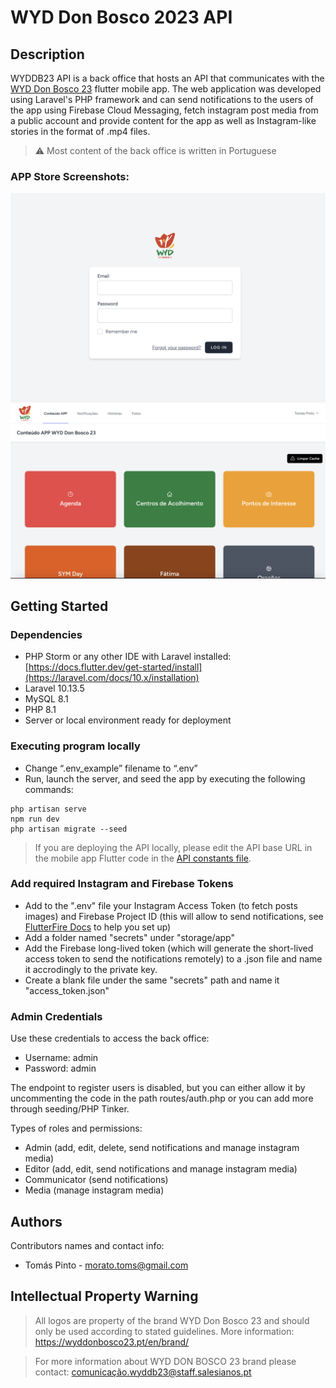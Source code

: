 # WYD Don Bosco 2023 API

## Description

WYDDB23 API is a back office that hosts an API that communicates with the [WYD Don Bosco 23](https://github.com/tomas-ribeiro-pinto/wyddb23_flutter) flutter mobile app. The web application was developed using Laravel's PHP framework and can send notifications to the users of the app using Firebase Cloud Messaging, fetch instagram post media from a public account and provide content for the app as well as Instagram-like stories in the format of .mp4 files.

> ⚠️ Most content of the back office is written in Portuguese


### APP Store Screenshots:
![Screenshot](https://github.com/tomas-ribeiro-pinto/wyddb23_API/blob/main/screenshots/1.png)
![Screenshot](https://github.com/tomas-ribeiro-pinto/wyddb23_API/blob/main/screenshots/2.png)

## Getting Started

### Dependencies

* PHP Storm or any other IDE with Laravel installed: [https://docs.flutter.dev/get-started/install](https://laravel.com/docs/10.x/installation)
* Laravel 10.13.5
* MySQL 8.1
* PHP 8.1
* Server or local environment ready for deployment

### Executing program locally

* Change “.env_example” filename to “.env”
* Run, launch the server, and seed the app by executing the following commands:
```
php artisan serve
npm run dev
php artisan migrate --seed
```

> If you are deploying the API locally, please edit the API base URL in the mobile app Flutter code in the [API constants file](https://github.com/tomas-ribeiro-pinto/wyddb23_flutter/blob/main/lib/APIs/WydAPI/api_constants.dart).


### Add required Instagram and Firebase Tokens

* Add to the ".env" file your Instagram Access Token (to fetch posts images) and Firebase Project ID (this will allow to send notifications, see [FlutterFire Docs](https://firebase.flutter.dev/docs/overview) to help you set up)
* Add a folder named "secrets" under "storage/app"
* Add the Firebase long-lived token (which will generate the short-lived access token to send the notifications remotely) to a .json file and name it accrodingly to the private key.
* Create a blank file under the same "secrets" path and name it "access_token.json"

### Admin Credentials

Use these credentials to access the back office:

- Username: admin
- Password: admin


The endpoint to register users is disabled, but you can either allow it by uncommenting the code in the path routes/auth.php or you can add more through seeding/PHP Tinker.

Types of roles and permissions:
- Admin (add, edit, delete, send notifications and manage instagram media)
- Editor (add, edit, send notifications and manage instagram media)
- Communicator (send notifications)
- Media (manage instagram media)


## Authors

Contributors names and contact info:

* Tomás Pinto - morato.toms@gmail.com

## Intellectual Property Warning

> All logos are property of the brand WYD Don Bosco 23 and should only be used according to stated guidelines. More information: https://wyddonbosco23.pt/en/brand/

> For more information about WYD DON BOSCO 23 brand please contact: [comunicação.wyddb23@staff.salesianos.pt](mailto:comunicacao.wyddb23@staff.salesianos.pt)
